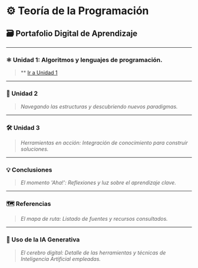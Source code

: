# ⚙️ Teoría de la Programación
## 🗃️ Portafolio Digital de Aprendizaje

---

### ⚛️ Unidad 1: Algoritmos y lenguajes de programación.
> **
[Ir a Unidad 1](unidad1.md)
---

### 🧭 Unidad 2
> *Navegando las estructuras y descubriendo nuevos paradigmas.*

---

### 🛠️ Unidad 3
> *Herramientas en acción: Integración de conocimiento para construir soluciones.*

---

### 💡 Conclusiones
> *El momento 'Aha!': Reflexiones y luz sobre el aprendizaje clave.*

---

### 🗺️ Referencias
> *El mapa de ruta: Listado de fuentes y recursos consultados.*

---

### 🧠 Uso de la IA Generativa
> *El cerebro digital: Detalle de las herramientas y técnicas de Inteligencia Artificial empleadas.*
